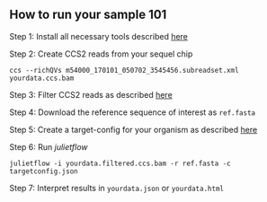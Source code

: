 ## How to run your sample 101

Step 1: Install all necessary tools described [here](JULIETFLOW.md#dependencies)

Step 2: Create CCS2 reads from your sequel chip
```
ccs --richQVs m54000_170101_050702_3545456.subreadset.xml yourdata.ccs.bam
```

Step 3: Filter CCS2 reads as described [here](JULIETFLOW.md#filtering)

Step 4: Download the reference sequence of interest as `ref.fasta`

Step 5: Create a target-config for your organism as described [here](JULIET.md#target-configuration)

Step 6: Run *julietflow*
```
julietflow -i yourdata.filtered.ccs.bam -r ref.fasta -c targetconfig.json
```

Step 7: Interpret results in `yourdata.json` or `yourdata.html`